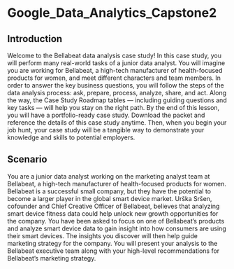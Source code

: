 # Google_Data_Analytics_Capstone2

## Introduction
Welcome to the Bellabeat data analysis case study! In this case study, you will perform many real-world tasks of a junior data
analyst. You will imagine you are working for Bellabeat, a high-tech manufacturer of health-focused products for women, and
meet different characters and team members. In order to answer the key business questions, you will follow the steps of the
data analysis process: ask, prepare, process, analyze, share, and act. Along the way, the Case Study Roadmap tables —
including guiding questions and key tasks — will help you stay on the right path.
By the end of this lesson, you will have a portfolio-ready case study. Download the packet and reference the details of this case
study anytime. Then, when you begin your job hunt, your case study will be a tangible way to demonstrate your knowledge
and skills to potential employers.

## Scenario
You are a junior data analyst working on the marketing analyst team at Bellabeat, a high-tech manufacturer of health-focused
products for women. Bellabeat is a successful small company, but they have the potential to become a larger player in the
global smart device market. Urška Sršen, cofounder and Chief Creative Officer of Bellabeat, believes that analyzing smart
device fitness data could help unlock new growth opportunities for the company. You have been asked to focus on one of
Bellabeat’s products and analyze smart device data to gain insight into how consumers are using their smart devices. The
insights you discover will then help guide marketing strategy for the company. You will present your analysis to the Bellabeat
executive team along with your high-level recommendations for Bellabeat’s marketing strategy.
